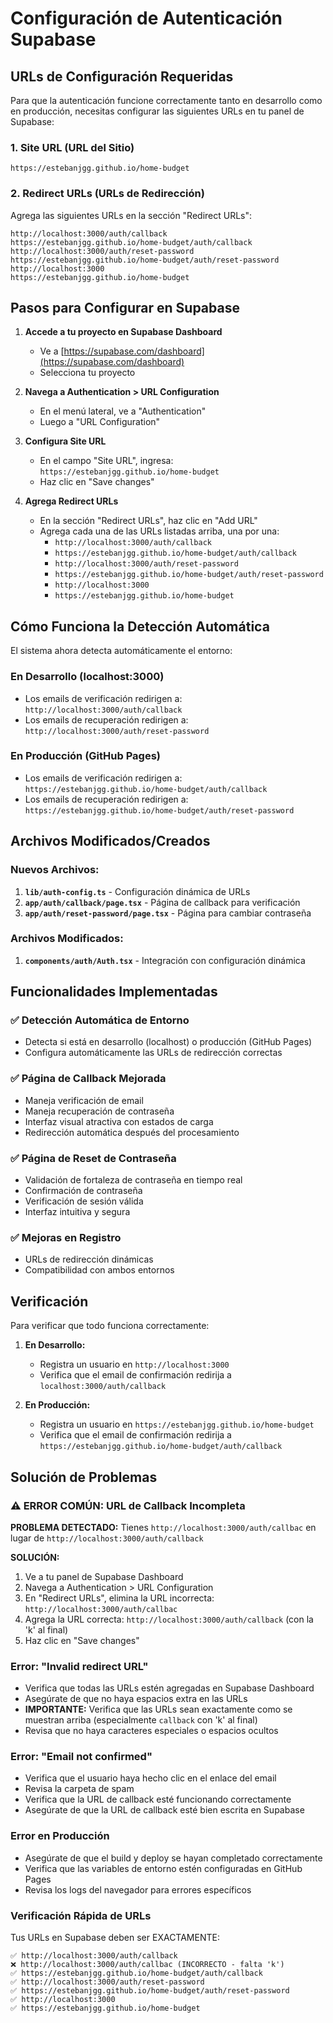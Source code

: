 # Configuración de Autenticación Supabase

## URLs de Configuración Requeridas

Para que la autenticación funcione correctamente tanto en desarrollo como en producción, necesitas configurar las siguientes URLs en tu panel de Supabase:

### 1. Site URL (URL del Sitio)
```
https://estebanjgg.github.io/home-budget
```

### 2. Redirect URLs (URLs de Redirección)
Agrega las siguientes URLs en la sección "Redirect URLs":

```
http://localhost:3000/auth/callback
https://estebanjgg.github.io/home-budget/auth/callback
http://localhost:3000/auth/reset-password
https://estebanjgg.github.io/home-budget/auth/reset-password
http://localhost:3000
https://estebanjgg.github.io/home-budget
```

## Pasos para Configurar en Supabase

1. **Accede a tu proyecto en Supabase Dashboard**
   - Ve a [https://supabase.com/dashboard](https://supabase.com/dashboard)
   - Selecciona tu proyecto

2. **Navega a Authentication > URL Configuration**
   - En el menú lateral, ve a "Authentication"
   - Luego a "URL Configuration"

3. **Configura Site URL**
   - En el campo "Site URL", ingresa: `https://estebanjgg.github.io/home-budget`
   - Haz clic en "Save changes"

4. **Agrega Redirect URLs**
   - En la sección "Redirect URLs", haz clic en "Add URL"
   - Agrega cada una de las URLs listadas arriba, una por una:
     - `http://localhost:3000/auth/callback`
     - `https://estebanjgg.github.io/home-budget/auth/callback`
     - `http://localhost:3000/auth/reset-password`
     - `https://estebanjgg.github.io/home-budget/auth/reset-password`
     - `http://localhost:3000`
     - `https://estebanjgg.github.io/home-budget`

## Cómo Funciona la Detección Automática

El sistema ahora detecta automáticamente el entorno:

### En Desarrollo (localhost:3000)
- Los emails de verificación redirigen a: `http://localhost:3000/auth/callback`
- Los emails de recuperación redirigen a: `http://localhost:3000/auth/reset-password`

### En Producción (GitHub Pages)
- Los emails de verificación redirigen a: `https://estebanjgg.github.io/home-budget/auth/callback`
- Los emails de recuperación redirigen a: `https://estebanjgg.github.io/home-budget/auth/reset-password`

## Archivos Modificados/Creados

### Nuevos Archivos:
1. **`lib/auth-config.ts`** - Configuración dinámica de URLs
2. **`app/auth/callback/page.tsx`** - Página de callback para verificación
3. **`app/auth/reset-password/page.tsx`** - Página para cambiar contraseña

### Archivos Modificados:
1. **`components/auth/Auth.tsx`** - Integración con configuración dinámica

## Funcionalidades Implementadas

### ✅ Detección Automática de Entorno
- Detecta si está en desarrollo (localhost) o producción (GitHub Pages)
- Configura automáticamente las URLs de redirección correctas

### ✅ Página de Callback Mejorada
- Maneja verificación de email
- Maneja recuperación de contraseña
- Interfaz visual atractiva con estados de carga
- Redirección automática después del procesamiento

### ✅ Página de Reset de Contraseña
- Validación de fortaleza de contraseña en tiempo real
- Confirmación de contraseña
- Verificación de sesión válida
- Interfaz intuitiva y segura

### ✅ Mejoras en Registro
- URLs de redirección dinámicas
- Compatibilidad con ambos entornos

## Verificación

Para verificar que todo funciona correctamente:

1. **En Desarrollo:**
   - Registra un usuario en `http://localhost:3000`
   - Verifica que el email de confirmación redirija a `localhost:3000/auth/callback`

2. **En Producción:**
   - Registra un usuario en `https://estebanjgg.github.io/home-budget`
   - Verifica que el email de confirmación redirija a `https://estebanjgg.github.io/home-budget/auth/callback`

## Solución de Problemas

### ⚠️ ERROR COMÚN: URL de Callback Incompleta
**PROBLEMA DETECTADO:** Tienes `http://localhost:3000/auth/callbac` en lugar de `http://localhost:3000/auth/callback`

**SOLUCIÓN:**
1. Ve a tu panel de Supabase Dashboard
2. Navega a Authentication > URL Configuration
3. En "Redirect URLs", elimina la URL incorrecta: `http://localhost:3000/auth/callbac`
4. Agrega la URL correcta: `http://localhost:3000/auth/callback` (con la 'k' al final)
5. Haz clic en "Save changes"

### Error: "Invalid redirect URL"
- Verifica que todas las URLs estén agregadas en Supabase Dashboard
- Asegúrate de que no haya espacios extra en las URLs
- **IMPORTANTE:** Verifica que las URLs sean exactamente como se muestran arriba (especialmente `callback` con 'k' al final)
- Revisa que no haya caracteres especiales o espacios ocultos

### Error: "Email not confirmed"
- Verifica que el usuario haya hecho clic en el enlace del email
- Revisa la carpeta de spam
- Verifica que la URL de callback esté funcionando correctamente
- Asegúrate de que la URL de callback esté bien escrita en Supabase

### Error en Producción
- Asegúrate de que el build y deploy se hayan completado correctamente
- Verifica que las variables de entorno estén configuradas en GitHub Pages
- Revisa los logs del navegador para errores específicos

### Verificación Rápida de URLs
Tus URLs en Supabase deben ser EXACTAMENTE:
```
✅ http://localhost:3000/auth/callback
❌ http://localhost:3000/auth/callbac (INCORRECTO - falta 'k')
✅ https://estebanjgg.github.io/home-budget/auth/callback
✅ http://localhost:3000/auth/reset-password
✅ https://estebanjgg.github.io/home-budget/auth/reset-password
✅ http://localhost:3000
✅ https://estebanjgg.github.io/home-budget
```